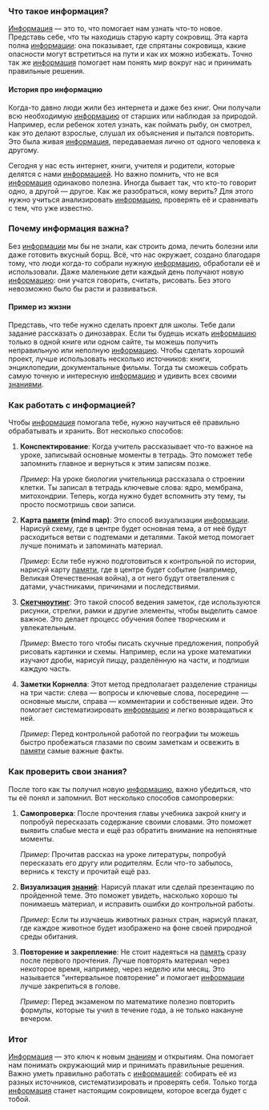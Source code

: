 ### Что такое информация?

[Информация](Информация.md) — это то, что помогает нам узнать что-то новое. Представь себе, что ты находишь старую карту сокровищ. Эта карта полна [информации](Информация.md): она показывает, где спрятаны сокровища, какие опасности могут встретиться на пути и как их можно избежать. Точно так же [информация](Информация.md) помогает нам понять мир вокруг нас и принимать правильные решения.

#### История про информацию

Когда-то давно люди жили без интернета и даже без книг. Они получали всю необходимую [информацию](Информация.md) от старших или наблюдая за природой. Например, если ребенок хотел узнать, как поймать рыбу, он смотрел, как это делают взрослые, слушал их объяснения и пытался повторить. Это была живая [информация](Информация.md), передаваемая лично от одного человека к другому.

Сегодня у нас есть интернет, книги, учителя и родители, которые делятся с нами [информацией](Информация.md). Но важно помнить, что не вся [информация](Информация.md) одинаково полезна. Иногда бывает так, что кто-то говорит одно, а другой — другое. Как же разобраться, кому верить? Для этого нужно учиться анализировать [информацию](Информация.md), проверять её и сравнивать с тем, что уже известно.

### Почему информация важна?

Без [информации](Информация.md) мы бы не знали, как строить дома, лечить болезни или даже готовить вкусный борщ. Всё, что нас окружает, создано благодаря тому, что люди когда-то собрали нужную [информацию](Информация.md), обработали её и использовали. Даже маленькие дети каждый день получают новую [информацию](Информация.md): они учатся говорить, считать, рисовать. Без этого невозможно было бы расти и развиваться.

#### Пример из жизни

Представь, что тебе нужно сделать проект для школы. Тебе дали задание рассказать о динозаврах. Если ты будешь искать [информацию](Информация.md) только в одной книге или одном сайте, ты можешь получить неправильную или неполную [информацию](Информация.md). Чтобы сделать хороший проект, лучше использовать несколько источников: книги, энциклопедии, документальные фильмы. Тогда ты сможешь собрать самую точную и интересную [информацию](Информация.md) и удивить всех своими [знаниями](Знание.md).

### Как работать с информацией?

Чтобы [информация](Информация.md) помогала тебе, нужно научиться её правильно обрабатывать и хранить. Вот несколько способов:

1. **Конспектирование**: Когда учитель рассказывает что-то важное на уроке, записывай основные моменты в тетрадь. Это поможет тебе запомнить главное и вернуться к этим записям позже.
   
   _Пример_: На уроке биологии учительница рассказала о строении клетки. Ты записал в тетрадь ключевые слова: ядро, мембрана, митохондрии. Теперь, когда нужно будет вспомнить эту тему, ты просто посмотришь свои записи.

2. **Карта [памяти](Память.md) (mind map)**: Это способ визуализации [информации](Информация.md). Нарисуй схему, где в центре будет основная тема, а от неё будут расходиться ветви с подтемами и деталями. Такой метод помогает лучше понимать и запоминать материал.

   _Пример_: Если тебе нужно подготовиться к контрольной по истории, нарисуй карту [памяти](Память.md), где в центре будет событие (например, Великая Отечественная война), а от него будут ответвления с датами, участниками, причинами и последствиями.

3. **[Скетчноутинг](Скетчноутинг.md)**: Это такой способ ведения заметок, где используются рисунки, стрелки, рамки и другие элементы, чтобы выделить самое важное. Это делает процесс обучения более творческим и увлекательным.

   _Пример_: Вместо того чтобы писать скучные предложения, попробуй рисовать картинки и схемы. Например, если на уроке математики изучают дроби, нарисуй пиццу, разделённую на части, и подпиши каждую часть.

4. **Заметки Корнелла**: Этот метод предполагает разделение страницы на три части: слева — вопросы и ключевые слова, посередине — основные мысли, справа — комментарии и собственные идеи. Это помогает систематизировать [информацию](Информация.md) и легко возвращаться к ней.

   _Пример_: Перед контрольной работой по географии ты можешь быстро пробежаться глазами по своим заметкам и освежить в [памяти](Память.md) самые важные факты.

### Как проверить свои знания?

После того как ты получил новую [информацию](Информация.md), важно убедиться, что ты её понял и запомнил. Вот несколько способов самопроверки:

1. **Самопроверка**: После прочтения главы учебника закрой книгу и попробуй пересказать содержание своими словами. Это поможет выявить слабые места и ещё раз обратить внимание на непонятные моменты.

   _Пример_: Прочитав рассказ на уроке литературы, попробуй пересказать его другу или родителям. Если что-то забылось, вернись к тексту и прочитай ещё раз.

2. **Визуализация [знаний](Знание.md)**: Нарисуй плакат или сделай презентацию по пройденной теме. Это поможет увидеть, насколько хорошо ты понимаешь материал, и исправить ошибки до контрольной работы.

   _Пример_: Если ты изучаешь животных разных стран, нарисуй плакат, где каждое животное будет изображено на фоне своей природной среды обитания.

3. **Повторение и закрепление**: Не стоит надеяться на [память](Память.md) сразу после первого прочтения. Лучше повторять материал через некоторое время, например, через неделю или месяц. Это называется "интервальное повторение" и помогает [информации](Информация.md) лучше закрепиться в голове.

   _Пример_: Перед экзаменом по математике полезно повторить формулы, которые ты учил в течение года, а не только накануне вечером.

### Итог

[Информация](Информация.md) — это ключ к новым [знаниям](Знание.md) и открытиям. Она помогает нам понимать окружающий мир и принимать правильные решения. Важно уметь правильно работать с [информацией](Информация.md): собирать её из разных источников, систематизировать и проверять себя. Только тогда [информация](Информация.md) станет настоящим сокровищем, которое всегда будет с тобой.
